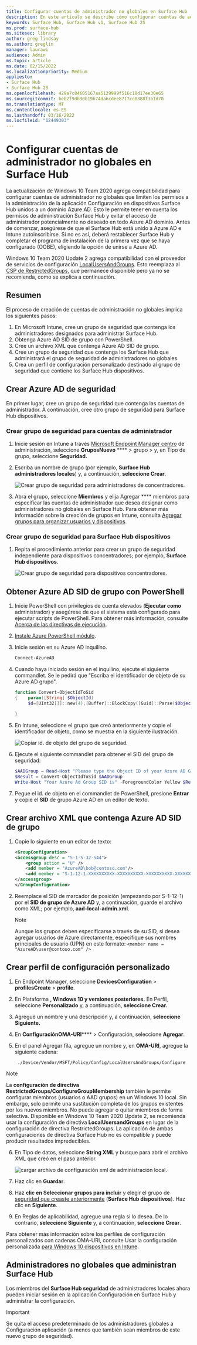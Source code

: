 ```yaml
---
title: Configurar cuentas de administrador no globales en Surface Hub
description: En este artículo se describe cómo configurar cuentas de administrador que no son globales para administrar Surface Hub y Surface Hub 2S.
keywords: Surface Hub, Surface Hub v1, Surface Hub 2S
ms.prod: surface-hub
ms.sitesec: library
author: greg-lindsay
ms.author: greglin
manager: laurawi
audience: Admin
ms.topic: article
ms.date: 02/15/2022
ms.localizationpriority: Medium
appliesto:
- Surface Hub
- Surface Hub 2S
ms.openlocfilehash: 429a7c84605167aa5129999f516c18d17ee30e65
ms.sourcegitcommit: beb2f9db90b19b74da6cdee8717cc0888f3b1d70
ms.translationtype: MT
ms.contentlocale: es-ES
ms.lasthandoff: 03/16/2022
ms.locfileid: "12449303"
---
```

# <a name="configure-non-global-admin-accounts-on-surface-hub"></a>Configurar cuentas de administrador no globales en Surface Hub

La actualización de Windows 10 Team 2020 agrega compatibilidad para configurar cuentas de administrador no globales que limiten los permisos a la administración de la aplicación Configuración en dispositivos Surface Hub unidos a un dominio Azure AD. Esto le permite tener en cuenta los permisos de administración Surface Hub y evitar el acceso de administrador potencialmente no deseado en todo Azure AD dominio. Antes de comenzar, asegúrese de que el Surface Hub está unido a Azure AD e Intune autoinscribirse. Si no es así, deberá restablecer Surface Hub y completar el programa de instalación de la primera vez que se haya configurado (OOBE), eligiendo la opción de unirse a Azure AD.

Windows 10 Team 2020 Update 2 agrega compatibilidad con el proveedor de servicios de configuración [LocalUsersAndGroups](/windows/client-management/mdm/policy-csp-localusersandgroups). Esto reemplaza al [CSP de RestrictedGroups](/windows/client-management/mdm/policy-csp-restrictedgroups), que permanece disponible pero ya no se recomienda, como se explica a continuación.

## <a name="summary"></a>Resumen

El proceso de creación de cuentas de administración no globales implica los siguientes pasos:

1. En Microsoft Intune, cree un grupo de seguridad que contenga los administradores designados para administrar Surface Hub.
2. Obtenga Azure AD SID de grupo con PowerShell.
3. Cree un archivo XML que contenga Azure AD SID de grupo.
4. Cree un grupo de seguridad que contenga los Surface Hub que administrará el grupo de seguridad de administradores no globales. 
5. Crea un perfil de configuración personalizado destinado al grupo de seguridad que contiene los Surface Hub dispositivos.

## <a name="create-azure-ad-security-groups"></a>Crear Azure AD de seguridad

En primer lugar, cree un grupo de seguridad que contenga las cuentas de administrador. A continuación, cree otro grupo de seguridad para Surface Hub dispositivos.  

### <a name="create-security-group-for-admin-accounts"></a>Crear grupo de seguridad para cuentas de administrador

1. Inicie sesión en Intune a través [Microsoft Endpoint Manager centro](https://go.microsoft.com/fwlink/?linkid=2109431) de administración, seleccione **GruposNuevo** **** >  grupo > y, en Tipo de grupo, seleccione **Seguridad.**
2. Escriba un nombre de grupo (por ejemplo, **Surface Hub administradores locales**) y, a continuación, **seleccione Crear.**

     ![Crear grupo de seguridad para administradores de concentradores.](images/sh-create-sec-group.png)

3. Abra el grupo, seleccione **Miembros** y elija Agregar **** miembros para especificar las cuentas de administrador que desea designar como administradores no globales en Surface Hub. Para obtener más información sobre la creación de grupos en Intune, consulta  [Agregar grupos para organizar usuarios y dispositivos](/mem/intune/fundamentals/groups-add).

### <a name="create-security-group-for-surface-hub-devices"></a>Crear grupo de seguridad para Surface Hub dispositivos

1. Repita el procedimiento anterior para crear un grupo de seguridad independiente para dispositivos concentradores; por ejemplo, **Surface Hub dispositivos**.

     ![Crear grupo de seguridad para dispositivos concentradores.](images/sh-create-sec-group-devices.png)

## <a name="obtain-azure-ad-group-sid-using-powershell"></a>Obtener Azure AD SID de grupo con PowerShell

1. Inicie PowerShell con privilegios de cuenta elevados (**Ejecutar como** administrador) y asegúrese de que el sistema está configurado para ejecutar scripts de PowerShell. Para obtener más información, consulte [Acerca de las directivas de ejecución](/powershell/module/microsoft.powershell.core/about/about_execution_policies?).
2. [Instale Azure PowerShell módulo](/powershell/azure/install-az-ps).
3. Inicie sesión en su Azure AD inquilino.

    ```powershell
    Connect-AzureAD
    ```

4. Cuando haya iniciado sesión en el inquilino, ejecute el siguiente commandlet. Se le pedirá que "Escriba el identificador de objeto de su Azure AD grupo".

    ```powershell
    function Convert-ObjectIdToSid
    {    param([String] $ObjectId)   
         $d=[UInt32[]]::new(4);[Buffer]::BlockCopy([Guid]::Parse($ObjectId).ToByteArray(),0,$d,0,16);"S-1-12-1-$d".Replace(' ','-')
      
    }
    ```

5. En Intune, seleccione el grupo que creó anteriormente y copie el identificador de objeto, como se muestra en la siguiente ilustración.

     ![Copiar id. de objeto del grupo de seguridad.](images/sh-objectid.png)

6. Ejecute el siguiente commandlet para obtener el SID del grupo de seguridad:

    ```powershell
    $AADGroup = Read-Host "Please type the Object ID of your Azure AD Group"
    $Result = Convert-ObjectIdToSid $AADGroup
    Write-Host "Your Azure Ad Group SID is" -ForegroundColor Yellow $Result
    ```

7. Pegue el id. de objeto en el commandlet de PowerShell, presione **Entrar** y copie el **SID** de grupo Azure AD en un editor de texto.

## <a name="create-xml-file-containing-azure-ad-group-sid"></a>Crear archivo XML que contenga Azure AD SID de grupo

1. Copie lo siguiente en un editor de texto:

    ```xml
    <GroupConfiguration>
    <accessgroup desc = "S-1-5-32-544">
        <group action = "U" />
        <add member = "AzureAD\bob@contoso.com"/>
        <add member = "S-1-12-1-XXXXXXXXXX-XXXXXXXXXX-XXXXXXXXXX-XXXXXXXXXX"/>
    </accessgroup>
    </GroupConfiguration>
    ```
2. Reemplace el SID de marcador de posición (empezando por S-1-12-1) por el **SID de grupo de Azure AD** y, a continuación, guarde el archivo como XML; por ejemplo, **aad-local-admin.xml**.

      > [!NOTE]
      > Aunque los grupos deben especificarse a través de su SID, si desea agregar usuarios de Azure directamente, especifique sus nombres principales de usuario (UPN) en este formato: `<member name = "AzureAD\user@contoso.com" />`

## <a name="create-custom-configuration-profile"></a>Crear perfil de configuración personalizado

1. En Endpoint Manager, seleccione **DevicesConfiguration** >  **profilesCreate** >  **profile**.
2. En Plataforma **, Windows 10 y versiones posteriores.** En Perfil, seleccione **Personalizado** y, a continuación, **seleccione Crear.**
3. Agregue un nombre y una descripción y, a continuación, **seleccione Siguiente.**
4. En **ConfiguraciónOMA-URI****** >  Configuración, seleccione **Agregar**.
5. En el panel Agregar fila, agregue un nombre y, en     **OMA-URI**, agregue la siguiente cadena:

    ```OMA-URI
     ./Device/Vendor/MSFT/Policy/Config/LocalUsersAndGroups/Configure
    ```

> [!NOTE]
> La **configuración de directiva RestrictedGroups/ConfigureGroupMembership** también le permite configurar miembros (usuarios o AAD grupos) en un Windows 10 local. Sin embargo, solo permite una sustitución completa de los grupos existentes por los nuevos miembros. No puede agregar o quitar miembros de forma selectiva.  Disponible en Windows 10 Team 2020 Update 2, se recomienda usar la configuración de directiva **LocalUsersandGroups** en lugar de la configuración de directiva RestrictedGroups. La aplicación de ambas configuraciones de directiva Surface Hub no es compatible y puede producir resultados impredecibles.

6. En Tipo de datos, seleccione **String XML** y busque para abrir el archivo XML que creó en el paso anterior.

     ![cargar archivo de configuración xml de administración local.](images/sh-local-admin-config.png)

7. Haz clic en **Guardar**.
8. Haz **clic en Seleccionar grupos para incluir** y elegir el grupo de [seguridad que creaste anteriormente](#create-security-group-for-surface-hub-devices) (**Surface Hub dispositivos**). Haz clic en **Siguiente**.
9. En Reglas de aplicabilidad, agregue una regla si lo desea. De lo contrario, **seleccione Siguiente** y, a continuación, **seleccione Crear**.

Para obtener más información sobre los perfiles de configuración personalizados con cadenas OMA-URI, consulte Usar la configuración personalizada [para Windows 10 dispositivos en Intune](/mem/intune/configuration/custom-settings-windows-10).

## <a name="non-global-admins-managing-surface-hub"></a>Administradores no globales que administran Surface Hub

Los miembros del **Surface Hub seguridad** de administradores locales ahora pueden iniciar sesión en la aplicación Configuración en Surface Hub y administrar la configuración.

> [!IMPORTANT]
> Se quita el acceso predeterminado de los administradores globales a Configuración aplicación (a menos que también sean miembros de este nuevo grupo de seguridad).
